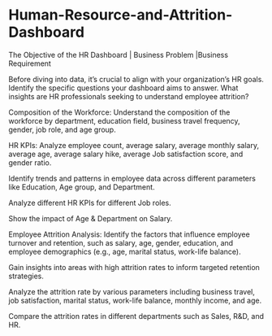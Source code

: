 # Human-Resource-and-Attrition-Dashboard
The Objective of the HR Dashboard | Business Problem |Business Requirement

Before diving into data, it’s crucial to align with your organization’s HR goals. Identify the specific questions your dashboard aims to answer. What insights are HR professionals seeking to understand employee attrition?

Composition of the Workforce: Understand the composition of the workforce by department, education field, business travel frequency, gender, job role, and age group.

HR KPIs: Analyze employee count, average salary, average monthly salary, average age, average salary hike, average Job satisfaction score, and gender ratio.

Identify trends and patterns in employee data across different parameters like Education, Age group, and Department.

Analyze different HR KPIs for different Job roles.

Show the impact of Age & Department on Salary.

Employee Attrition Analysis: Identify the factors that influence employee turnover and retention, such as salary, age, gender, education, and employee demographics (e.g., age, marital status, work-life balance).

Gain insights into areas with high attrition rates to inform targeted retention strategies.

Analyze the attrition rate by various parameters including business travel, job satisfaction, marital status, work-life balance, monthly income, and age.

Compare the attrition rates in different departments such as Sales, R&D, and HR.
